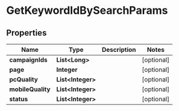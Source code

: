 

# GetKeywordIdBySearchParams


## Properties

Name | Type | Description | Notes
------------ | ------------- | ------------- | -------------
**campaignIds** | **List&lt;Long&gt;** |  |  [optional]
**page** | **Integer** |  |  [optional]
**pcQuality** | **List&lt;Integer&gt;** |  |  [optional]
**mobileQuality** | **List&lt;Integer&gt;** |  |  [optional]
**status** | **List&lt;Integer&gt;** |  |  [optional]



